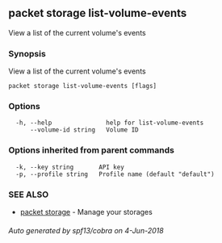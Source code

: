 ## packet storage list-volume-events

View a list of the current volume's events

### Synopsis

View a list of the current volume's events

```
packet storage list-volume-events [flags]
```

### Options

```
  -h, --help               help for list-volume-events
      --volume-id string   Volume ID
```

### Options inherited from parent commands

```
  -k, --key string       API key
  -p, --profile string   Profile name (default "default")
```

### SEE ALSO

* [packet storage](packet_storage.md)	 - Manage your storages

###### Auto generated by spf13/cobra on 4-Jun-2018
